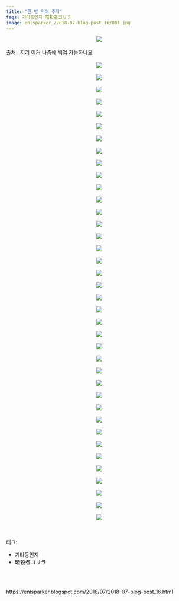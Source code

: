 ```yaml
---
title: "한 방 먹여 주지"
tags: 기타동인지 暗殺者ゴリラ
image: enlsparker_/2018-07-blog-post_16/001.jpg
---
```

<div class="article">
<div class="post-body entry-content" id="post-body-1112158363398166536" itemprop="description articleBody">
<div class="separator" style="clear: both; text-align: center;">
<img src="{{ site.nasurl }}/enlsparker_/2018-07-blog-post_16/001.jpg"/></div>
<br/>
<a name="more"></a>출처 : <a href="http://ghaptouhou.tistory.com/4134">저기 이거 나중에 백업 가능하나요</a><br/>
<br/>
<div class="separator" style="clear: both; text-align: center;">
<img src="{{ site.nasurl }}/enlsparker_/2018-07-blog-post_16/002.jpg"/></div>
<br/>
<div class="separator" style="clear: both; text-align: center;">
<img src="{{ site.nasurl }}/enlsparker_/2018-07-blog-post_16/003.jpg"/></div>
<br/>
<div class="separator" style="clear: both; text-align: center;">
<img src="{{ site.nasurl }}/enlsparker_/2018-07-blog-post_16/004.jpg"/></div>
<br/>
<div class="separator" style="clear: both; text-align: center;">
<img src="{{ site.nasurl }}/enlsparker_/2018-07-blog-post_16/005.jpg"/></div>
<br/>
<div class="separator" style="clear: both; text-align: center;">
<img src="{{ site.nasurl }}/enlsparker_/2018-07-blog-post_16/006.jpg"/></div>
<br/>
<div class="separator" style="clear: both; text-align: center;">
<img src="{{ site.nasurl }}/enlsparker_/2018-07-blog-post_16/007.jpg"/></div>
<br/>
<div class="separator" style="clear: both; text-align: center;">
<img src="{{ site.nasurl }}/enlsparker_/2018-07-blog-post_16/008.jpg"/></div>
<br/>
<div class="separator" style="clear: both; text-align: center;">
<img src="{{ site.nasurl }}/enlsparker_/2018-07-blog-post_16/009.jpg"/></div>
<br/>
<div class="separator" style="clear: both; text-align: center;">
<img src="{{ site.nasurl }}/enlsparker_/2018-07-blog-post_16/010.jpg"/></div>
<br/>
<div class="separator" style="clear: both; text-align: center;">
<img src="{{ site.nasurl }}/enlsparker_/2018-07-blog-post_16/011.jpg"/></div>
<br/>
<div class="separator" style="clear: both; text-align: center;">
<img src="{{ site.nasurl }}/enlsparker_/2018-07-blog-post_16/012.jpg"/></div>
<br/>
<div class="separator" style="clear: both; text-align: center;">
<img src="{{ site.nasurl }}/enlsparker_/2018-07-blog-post_16/013.jpg"/></div>
<br/>
<div class="separator" style="clear: both; text-align: center;">
<img src="{{ site.nasurl }}/enlsparker_/2018-07-blog-post_16/014.jpg"/></div>
<br/>
<div class="separator" style="clear: both; text-align: center;">
<img src="{{ site.nasurl }}/enlsparker_/2018-07-blog-post_16/015.jpg"/></div>
<br/>
<div class="separator" style="clear: both; text-align: center;">
<img src="{{ site.nasurl }}/enlsparker_/2018-07-blog-post_16/016.jpg"/></div>
<br/>
<div class="separator" style="clear: both; text-align: center;">
<img src="{{ site.nasurl }}/enlsparker_/2018-07-blog-post_16/017.jpg"/></div>
<br/>
<div class="separator" style="clear: both; text-align: center;">
<img src="{{ site.nasurl }}/enlsparker_/2018-07-blog-post_16/018.jpg"/></div>
<br/>
<div class="separator" style="clear: both; text-align: center;">
<img src="{{ site.nasurl }}/enlsparker_/2018-07-blog-post_16/019.jpg"/></div>
<br/>
<div class="separator" style="clear: both; text-align: center;">
<img src="{{ site.nasurl }}/enlsparker_/2018-07-blog-post_16/020.jpg"/></div>
<br/>
<div class="separator" style="clear: both; text-align: center;">
<img src="{{ site.nasurl }}/enlsparker_/2018-07-blog-post_16/021.jpg"/></div>
<br/>
<div class="separator" style="clear: both; text-align: center;">
<img src="{{ site.nasurl }}/enlsparker_/2018-07-blog-post_16/022.jpg"/></div>
<br/>
<div class="separator" style="clear: both; text-align: center;">
<img src="{{ site.nasurl }}/enlsparker_/2018-07-blog-post_16/023.jpg"/></div>
<br/>
<div class="separator" style="clear: both; text-align: center;">
<img src="{{ site.nasurl }}/enlsparker_/2018-07-blog-post_16/024.jpg"/></div>
<br/>
<div class="separator" style="clear: both; text-align: center;">
<img src="{{ site.nasurl }}/enlsparker_/2018-07-blog-post_16/025.jpg"/></div>
<br/>
<div class="separator" style="clear: both; text-align: center;">
<img src="{{ site.nasurl }}/enlsparker_/2018-07-blog-post_16/026.jpg"/></div>
<br/>
<div class="separator" style="clear: both; text-align: center;">
<img src="{{ site.nasurl }}/enlsparker_/2018-07-blog-post_16/027.jpg"/></div>
<br/>
<div class="separator" style="clear: both; text-align: center;">
<img src="{{ site.nasurl }}/enlsparker_/2018-07-blog-post_16/028.jpg"/></div>
<br/>
<div class="separator" style="clear: both; text-align: center;">
<img src="{{ site.nasurl }}/enlsparker_/2018-07-blog-post_16/029.jpg"/></div>
<br/>
<div class="separator" style="clear: both; text-align: center;">
<img src="{{ site.nasurl }}/enlsparker_/2018-07-blog-post_16/030.jpg"/></div>
<br/>
<div class="separator" style="clear: both; text-align: center;">
<img src="{{ site.nasurl }}/enlsparker_/2018-07-blog-post_16/031.jpg"/></div>
<br/>
<div class="separator" style="clear: both; text-align: center;">
<img src="{{ site.nasurl }}/enlsparker_/2018-07-blog-post_16/032.jpg"/></div>
<br/>
<div class="separator" style="clear: both; text-align: center;">
<img src="{{ site.nasurl }}/enlsparker_/2018-07-blog-post_16/033.jpg"/></div>
<br/>
<div class="separator" style="clear: both; text-align: center;">
<img src="{{ site.nasurl }}/enlsparker_/2018-07-blog-post_16/034.jpg"/></div>
<br/>
<div class="separator" style="clear: both; text-align: center;">
<img src="{{ site.nasurl }}/enlsparker_/2018-07-blog-post_16/035.jpg"/></div>
<br/>
<div class="separator" style="clear: both; text-align: center;">
<img src="{{ site.nasurl }}/enlsparker_/2018-07-blog-post_16/036.jpg"/></div>
<br/>
<div class="separator" style="clear: both; text-align: center;">
<img src="{{ site.nasurl }}/enlsparker_/2018-07-blog-post_16/037.jpg"/></div>
<br/>
<div class="separator" style="clear: both; text-align: center;">
<img src="{{ site.nasurl }}/enlsparker_/2018-07-blog-post_16/038.jpg"/></div>
<br/>
<div class="separator" style="clear: both; text-align: center;">
<img src="{{ site.nasurl }}/enlsparker_/2018-07-blog-post_16/039.jpg"/></div>
<br/>
<div style="clear: both;"></div>
</div></div><br/>
<div class="tagTrail">
<p>태그: </p>
<ul>
<li>기타동인지</li>
<li>暗殺者ゴリラ</li>
</ul>
</div><br/>

<br/>
<p id="refer">https://enlsparker.blogspot.com/2018/07/2018-07-blog-post_16.html</p>
<br/>
